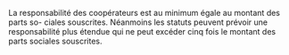 La responsabilité des coopérateurs est au minimum égale au montant des parts so- ciales souscrites. Néanmoins les statuts peuvent prévoir une responsabilité plus étendue qui ne peut excéder cinq fois le montant des parts sociales souscrites.